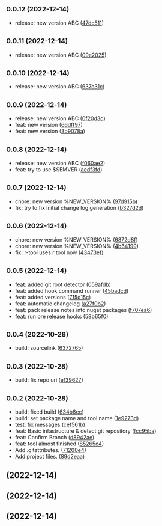## <small>0.0.12 (2022-12-14)</small>

* release: new version ABC ([47dc511](https://github.com/xenial-io/Xenial.RTool/commit/47dc511))



## <small>0.0.11 (2022-12-14)</small>

* release: new version ABC ([09e2025](https://github.com/xenial-io/Xenial.RTool/commit/09e2025))



## <small>0.0.10 (2022-12-14)</small>

* release: new version ABC ([637c31c](https://github.com/xenial-io/Xenial.RTool/commit/637c31c))



## <small>0.0.9 (2022-12-14)</small>

* release: new version ABC ([0f20d3d](https://github.com/xenial-io/Xenial.RTool/commit/0f20d3d))
* feat: new version ([66dff97](https://github.com/xenial-io/Xenial.RTool/commit/66dff97))
* feat: new version ([3b9078a](https://github.com/xenial-io/Xenial.RTool/commit/3b9078a))



## <small>0.0.8 (2022-12-14)</small>

* release: new version ABC ([f060ae2](https://github.com/xenial-io/Xenial.RTool/commit/f060ae2))
* feat: try to use $SEMVER ([aedf3fd](https://github.com/xenial-io/Xenial.RTool/commit/aedf3fd))



## <small>0.0.7 (2022-12-14)</small>

* chore: new version %NEW_VERSION% ([97d915b](https://github.com/xenial-io/Xenial.RTool/commit/97d915b))
* fix: try to fix initial change log generation ([b327d2d](https://github.com/xenial-io/Xenial.RTool/commit/b327d2d))



## <small>0.0.6 (2022-12-14)</small>

* chore: new version %NEW_VERSION% ([6872d8f](https://github.com/xenial-io/Xenial.RTool/commit/6872d8f))
* chore: new version %NEW_VERSION% ([4b64199](https://github.com/xenial-io/Xenial.RTool/commit/4b64199))
* fix: r-tool uses r tool now ([43473ef](https://github.com/xenial-io/Xenial.RTool/commit/43473ef))



## <small>0.0.5 (2022-12-14)</small>

* feat: added git root detector ([059afdb](https://github.com/xenial-io/Xenial.RTool/commit/059afdb))
* feat: added hook command runner ([45badcd](https://github.com/xenial-io/Xenial.RTool/commit/45badcd))
* feat: added versions ([715d15c](https://github.com/xenial-io/Xenial.RTool/commit/715d15c))
* feat: automatic changelog ([a27f0b2](https://github.com/xenial-io/Xenial.RTool/commit/a27f0b2))
* feat: pack release notes into nuget packages ([f707ea6](https://github.com/xenial-io/Xenial.RTool/commit/f707ea6))
* feat: run pre release hooks ([58b65f0](https://github.com/xenial-io/Xenial.RTool/commit/58b65f0))



## <small>0.0.4 (2022-10-28)</small>

* build: sourcelink ([6372765](https://github.com/xenial-io/Xenial.RTool/commit/6372765))



## <small>0.0.3 (2022-10-28)</small>

* build: fix repo uri ([ef39627](https://github.com/xenial-io/Xenial.RTool/commit/ef39627))



## <small>0.0.2 (2022-10-28)</small>

* build: fixed build ([634b6ec](https://github.com/xenial-io/Xenial.RTool/commit/634b6ec))
* build: set package name and tool name ([1e9273d](https://github.com/xenial-io/Xenial.RTool/commit/1e9273d))
* test: fix messages ([cef561b](https://github.com/xenial-io/Xenial.RTool/commit/cef561b))
* feat: Basic infastructure & detect git repository ([fcc95ba](https://github.com/xenial-io/Xenial.RTool/commit/fcc95ba))
* feat: Confirm Branch ([d8942ae](https://github.com/xenial-io/Xenial.RTool/commit/d8942ae))
* feat: tool almost finished ([85265c4](https://github.com/xenial-io/Xenial.RTool/commit/85265c4))
* Add .gitattributes. ([71200e4](https://github.com/xenial-io/Xenial.RTool/commit/71200e4))
* Add project files. ([89d2eaa](https://github.com/xenial-io/Xenial.RTool/commit/89d2eaa))



##  (2022-12-14)




##  (2022-12-14)




##  (2022-12-14)




